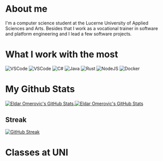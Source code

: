 # About me

I'm a computer science student at the Lucerne University of Applied Sciences and Arts. Besides that I work as a vocational trainer in software and platform engineering and I lead a few software projects.

# What I work with the most

![VSCode](<https://img.shields.io/badge/Editor-VS-informational?style=flat&logo=visual-studio&logoColor=white&color=rgb(251%2C140%2C0)>)
![VSCode](<https://img.shields.io/badge/Editor-VSCode-informational?style=flat&logo=visual-studio-code&logoColor=white&color=rgb(251%2C140%2C0)>)
![C#](https://img.shields.io/badge/Code-C%23-informational?style=flat&logo=csharp&logoColor=white&color=rgb(251%2C140%2C0))
![Java](<https://img.shields.io/badge/Code-Java-informational?style=flat&logo=openjdk&logoColor=white&color=rgb(251%2C140%2C0)>)
![Rust](<https://img.shields.io/badge/Code-Rust-informational?style=flat&logo=rust&logoColor=white&color=rgb(251%2C140%2C0)>)
![NodeJS](https://img.shields.io/badge/Tools-NodeJS-informational?style=flat&logo=node.js&logoColor=white&color=rgb(251%2C140%2C0))
![Docker](<https://img.shields.io/badge/Tools-Docker-informational?style=flat&logo=docker&logoColor=white&color=rgb(251%2C140%2C0)>)

# My Github Stats

<a href="https://github.com/omeldar/omeldar">
  <img align="center" src="https://github-readme-stats.vercel.app/api?username=omeldar&show_icons=true&line_height=27&count_private=true&theme=great-gatsby&show=prs_merged&hide=contribs&custom_title=My%20Stats" alt="Eldar Omerovic's GitHub Stats" />
</a>
<a href="https://github.com/omeldar/omeldar">
  <img align="center" src="https://github-readme-stats.vercel.app/api/top-langs/?username=omeldar&hide=html,css,scss,pug,php,hack&theme=great-gatsby&layout=donut" alt="Eldar Omerovic's GitHub Stats" />
</a>

## Streak

[![GitHub Streak](http://github-readme-streak-stats.herokuapp.com?user=omeldar&theme=dark&hide_border=true&card_width=500)](https://git.io/streak-stats)

# Classes at UNI
